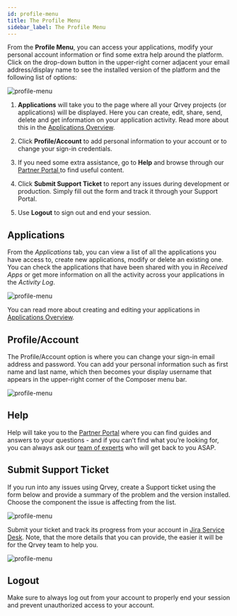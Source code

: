 ```yaml
---
id: profile-menu
title: The Profile Menu
sidebar_label: The Profile Menu
---
```


<div style={{textAlign: "justify"}}>

From the **Profile Menu**, you can access your applications, modify your personal account information or find some extra help around the platform. Click on the drop-down button in the upper-right corner adjacent your email address/display name to see the installed version of the platform and the following list of options:

![profile-menu](https://s3.amazonaws.com/cdn.qrvey.com/documentation_assets/partner-portal/qrvey-composer/profile-menu/profile-menu_1.png#thumbnail-40)  

1. **Applications** will take you to the page where all your Qrvey projects (or applications) will be displayed. Here you can create, edit, share, send, delete and get information on your application activity. Read more about this in the <a href="docs/qrvey-composer/application/overview" target="_blank"> Applications Overview</a>. 

2. Click **Profile/Account** to add personal information to your account or to change your sign-in credentials.

3. If you need some extra assistance, go to **Help** and browse through our <a href="https://partners.qrvey.com/" target="_blank">Partner Portal </a> to find useful content.  

4. Click **Submit Support Ticket** to report any issues during development or production. Simply fill out the form and track it through your Support Portal.

5. Use **Logout** to sign out and end your session.

##  Applications

From the *Applications* tab, you can view a list of all the applications you have access to, create new applications, modify or delete an existing one.  You can check the applications that have been shared with you in *Received Apps* or get more information on all the activity across your applications in the *Activity Log*. 

![profile-menu](https://s3.amazonaws.com/cdn.qrvey.com/documentation_assets/partner-portal/qrvey-composer/profile-menu/profile-menu_2.png#thumbnail)

You can read more about creating and editing your applications in <a href="docs/qrvey-composer/application/overview" target="_blank"> Applications Overview</a>.

## Profile/Account 
The Profile/Account option is where you can change your sign-in email address and password.  You can add your personal information such as first name and last name, which then becomes your display username that appears in the upper-right corner of the Composer menu bar.

![profile-menu](https://s3.amazonaws.com/cdn.qrvey.com/documentation_assets/partner-portal/qrvey-composer/profile-menu/profile-menu_3.png#thumbnail-60)

## Help
Help will take you to the <a href="https://partners.qrvey.com/" target="_blank">Partner Portal</a> where you can find guides and answers to your questions - and if you can’t find what you’re looking for, you can always ask our <a href="https://partners.qrvey.com/docs/faqs/ask-us/" target="_blank">team of experts</a> who will get back to you ASAP.


## Submit Support Ticket
If you run into any issues using Qrvey, create a Support ticket using the form below and provide a summary of the problem and the version installed. Choose the component the issue is affecting from the list.


![profile-menu](https://s3.amazonaws.com/cdn.qrvey.com/documentation_assets/partner-portal/qrvey-composer/profile-menu/profile-menu_4.jpg#thumbnail-60)


Submit your ticket and track its progress from your account in <a href="https://www.google.com/url?q=https://qrveydev.atlassian.net/servicedesk/&sa=D&source=docs&ust=1643648434538034&usg=AOvVaw2GDQ2g0F0K2ScFHSx-F18c" target="_blank"> Jira Service Desk</a>. Note, that the more details that you can provide, the easier it will be for the Qrvey team to help you.

![profile-menu](https://s3.amazonaws.com/cdn.qrvey.com/documentation_assets/partner-portal/qrvey-composer/profile-menu/profile-menu_5.jpg#thumbnail-60)
 


## Logout
Make sure to always log out from your account to properly end your session and prevent unauthorized access to your account.

<div>